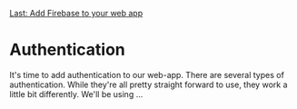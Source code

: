 [Last: Add Firebase to your web app](./4_add_firebase_to_web_app.md)

# Authentication

It's time to add authentication to our web-app. There are several types of authentication. While they're all pretty straight forward to use, they work a little bit differently. We'll be using ...